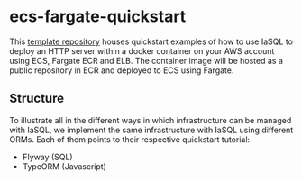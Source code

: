 # ecs-fargate-quickstart

This [template repository](https://docs.github.com/en/repositories/creating-and-managing-repositories/creating-a-repository-from-a-template) houses quickstart examples of how to use IaSQL to deploy an HTTP server within a docker container on your AWS account using ECS, Fargate ECR and ELB. The container image will be hosted as a public repository in ECR and deployed to ECS using Fargate.

## Structure

To illustrate all in the different ways in which infrastructure can be managed with IaSQL, we implement the same infrastructure with IaSQL using different ORMs. Each of them points to their respective quickstart tutorial:
- Flyway (SQL)
- TypeORM (Javascript)